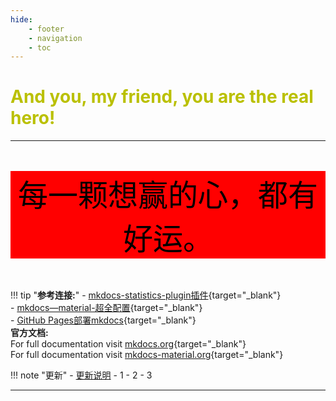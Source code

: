 ```yaml
---
hide:
    - footer
    - navigation
    - toc
---
```

<!-- # <font color=#"789510"> **Welcome to Rango's note!** </font> -->
# <font color="back"> **And you, my friend, you are the real hero!** </font>
---
<center> <font color="black" size=56> <p style="background-color: red;"> 每一颗想赢的心，都有好运。</p>  </font> </center> 

!!! tip "**参考连接:**"
    - [mkdocs-statistics-plugin插件](https://github.com/TonyCrane/mkdocs-statistics-plugin?tab=readme-ov-file){target="_blank"}<br>
    - [mkdocs—material-超全配置](https://wncfht.github.io/notes/Tools/Blog/Mkdocs_Material/ "mkdocs material 超全配置"){target="_blank"}<br>
    - [GitHub Pages部署mkdocs](https://www.cnblogs.com/E-Dreamer-Blogs/p/13323385.html "GitHub Pages部署mkdocs"){target="_blank"}<br>
    **官方文档:** <br>
    For full documentation visit [mkdocs.org](https://www.mkdocs.org){target="_blank"}<br>
    For full documentation visit [mkdocs-material.org](https://squidfunk.github.io/mkdocs-material/){target="_blank"}


!!! note "更新"
    - [更新说明](./about.md "更新说明")
    - 1
    - 2
    - 3

-----------